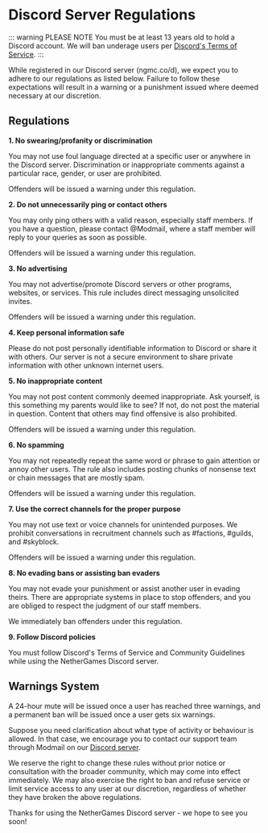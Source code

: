 # Discord Server Regulations

::: warning PLEASE NOTE
You must be at least 13 years old to hold a Discord account. We will ban underage users per [Discord's Terms of Service](https://discord.com/terms).
:::

While registered in our Discord server (ngmc.co/d), we expect you to adhere to our regulations as listed below. Failure to follow these expectations will result in a warning or a punishment issued where deemed necessary at our discretion.

## Regulations

**1. No swearing/profanity or discrimination**

You may not use foul language directed at a specific user or anywhere in the Discord server. Discrimination or inappropriate comments against a particular race, gender, or user are prohibited.

Offenders will be issued a warning under this regulation.

**2. Do not unnecessarily ping or contact others**

You may only ping others with a valid reason, especially staff members. If you have a question, please contact @Modmail, where a staff member will reply to your queries as soon as possible.

Offenders will be issued a warning under this regulation.

**3. No advertising**

You may not advertise/promote Discord servers or other programs, websites, or services. This rule includes direct messaging unsolicited invites.

Offenders will be issued a warning under this regulation.

**4. Keep personal information safe**

Please do not post personally identifiable information to Discord or share it with others. Our server is not a secure environment to share private information with other unknown internet users.

**5. No inappropriate content**

You may not post content commonly deemed inappropriate. Ask yourself, is this something my parents would like to see? If not, do not post the material in question. Content that others may find offensive is also prohibited.

Offenders will be issued a warning under this regulation.

**6. No spamming**

You may not repeatedly repeat the same word or phrase to gain attention or annoy other users. The rule also includes posting chunks of nonsense text or chain messages that are mostly spam.

Offenders will be issued a warning under this regulation.

**7. Use the correct channels for the proper purpose**

You may not use text or voice channels for unintended purposes. We prohibit conversations in recruitment channels such as #factions, #guilds, and #skyblock.

Offenders will be issued a warning under this regulation.

**8. No evading bans or assisting ban evaders**

You may not evade your punishment or assist another user in evading theirs. There are appropriate systems in place to stop offenders, and you are obliged to respect the judgment of our staff members.

We immediately ban offenders under this regulation.

**9. Follow Discord policies**

You must follow Discord's Terms of Service and Community Guidelines while using the NetherGames Discord server.

## Warnings System

A 24-hour mute will be issued once a user has reached three warnings, and a permanent ban will be issued once a user gets six warnings.

Suppose you need clarification about what type of activity or behaviour is allowed. In that case, we encourage you to contact our support team through Modmail on our [Discord server](https://ngmc.co/discord).

We reserve the right to change these rules without prior notice or consultation with the broader community, which may come into effect immediately. We may also exercise the right to ban and refuse service or limit service access to any user at our discretion, regardless of whether they have broken the above regulations.

Thanks for using the NetherGames Discord server - we hope to see you soon!
